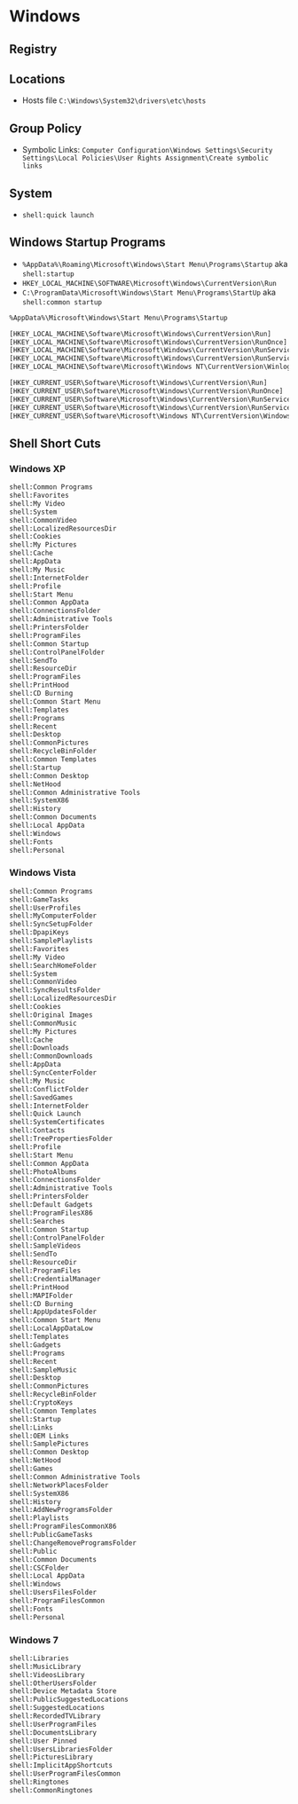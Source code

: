 # Windows

## Registry

## Locations

* Hosts file `C:\Windows\System32\drivers\etc\hosts`

## Group Policy

* Symbolic Links: `Computer Configuration\Windows Settings\Security Settings\Local Policies\User Rights Assignment\Create symbolic links`

## System

* ```shell:quick launch```

## Windows Startup Programs

* `%AppData%\Roaming\Microsoft\Windows\Start Menu\Programs\Startup` aka `shell:startup`
* `HKEY_LOCAL_MACHINE\SOFTWARE\Microsoft\Windows\CurrentVersion\Run`
* `C:\ProgramData\Microsoft\Windows\Start Menu\Programs\StartUp` aka `shell:common startup`

``` txt
%AppData%\Microsoft\Windows\Start Menu\Programs\Startup

[HKEY_LOCAL_MACHINE\Software\Microsoft\Windows\CurrentVersion\Run]
[HKEY_LOCAL_MACHINE\Software\Microsoft\Windows\CurrentVersion\RunOnce]
[HKEY_LOCAL_MACHINE\Software\Microsoft\Windows\CurrentVersion\RunServices]
[HKEY_LOCAL_MACHINE\Software\Microsoft\Windows\CurrentVersion\RunServicesOnce]
[HKEY_LOCAL_MACHINE\Software\Microsoft\Windows NT\CurrentVersion\Winlogon\Userinit]

[HKEY_CURRENT_USER\Software\Microsoft\Windows\CurrentVersion\Run]
[HKEY_CURRENT_USER\Software\Microsoft\Windows\CurrentVersion\RunOnce]
[HKEY_CURRENT_USER\Software\Microsoft\Windows\CurrentVersion\RunServices]
[HKEY_CURRENT_USER\Software\Microsoft\Windows\CurrentVersion\RunServicesOnce]
[HKEY_CURRENT_USER\Software\Microsoft\Windows NT\CurrentVersion\Windows]
```

## Shell Short Cuts

### Windows XP

``` txt
shell:Common Programs
shell:Favorites
shell:My Video
shell:System
shell:CommonVideo
shell:LocalizedResourcesDir
shell:Cookies
shell:My Pictures
shell:Cache
shell:AppData
shell:My Music
shell:InternetFolder
shell:Profile
shell:Start Menu
shell:Common AppData
shell:ConnectionsFolder
shell:Administrative Tools
shell:PrintersFolder
shell:ProgramFiles
shell:Common Startup
shell:ControlPanelFolder
shell:SendTo
shell:ResourceDir
shell:ProgramFiles
shell:PrintHood
shell:CD Burning
shell:Common Start Menu
shell:Templates
shell:Programs
shell:Recent
shell:Desktop
shell:CommonPictures
shell:RecycleBinFolder
shell:Common Templates
shell:Startup
shell:Common Desktop
shell:NetHood
shell:Common Administrative Tools
shell:SystemX86
shell:History
shell:Common Documents
shell:Local AppData
shell:Windows
shell:Fonts
shell:Personal
```

### Windows Vista

``` txt
shell:Common Programs
shell:GameTasks
shell:UserProfiles
shell:MyComputerFolder
shell:SyncSetupFolder
shell:DpapiKeys
shell:SamplePlaylists
shell:Favorites
shell:My Video
shell:SearchHomeFolder
shell:System
shell:CommonVideo
shell:SyncResultsFolder
shell:LocalizedResourcesDir
shell:Cookies
shell:Original Images
shell:CommonMusic
shell:My Pictures
shell:Cache
shell:Downloads
shell:CommonDownloads
shell:AppData
shell:SyncCenterFolder
shell:My Music
shell:ConflictFolder
shell:SavedGames
shell:InternetFolder
shell:Quick Launch
shell:SystemCertificates
shell:Contacts
shell:TreePropertiesFolder
shell:Profile
shell:Start Menu
shell:Common AppData
shell:PhotoAlbums
shell:ConnectionsFolder
shell:Administrative Tools
shell:PrintersFolder
shell:Default Gadgets
shell:ProgramFilesX86
shell:Searches
shell:Common Startup
shell:ControlPanelFolder
shell:SampleVideos
shell:SendTo
shell:ResourceDir
shell:ProgramFiles
shell:CredentialManager
shell:PrintHood
shell:MAPIFolder
shell:CD Burning
shell:AppUpdatesFolder
shell:Common Start Menu
shell:LocalAppDataLow
shell:Templates
shell:Gadgets
shell:Programs
shell:Recent
shell:SampleMusic
shell:Desktop
shell:CommonPictures
shell:RecycleBinFolder
shell:CryptoKeys
shell:Common Templates
shell:Startup
shell:Links
shell:OEM Links
shell:SamplePictures
shell:Common Desktop
shell:NetHood
shell:Games
shell:Common Administrative Tools
shell:NetworkPlacesFolder
shell:SystemX86
shell:History
shell:AddNewProgramsFolder
shell:Playlists
shell:ProgramFilesCommonX86
shell:PublicGameTasks
shell:ChangeRemoveProgramsFolder
shell:Public
shell:Common Documents
shell:CSCFolder
shell:Local AppData
shell:Windows
shell:UsersFilesFolder
shell:ProgramFilesCommon
shell:Fonts
shell:Personal
```

### Windows 7

``` txt
shell:Libraries
shell:MusicLibrary
shell:VideosLibrary
shell:OtherUsersFolder
shell:Device Metadata Store
shell:PublicSuggestedLocations
shell:SuggestedLocations
shell:RecordedTVLibrary
shell:UserProgramFiles
shell:DocumentsLibrary
shell:User Pinned
shell:UsersLibrariesFolder
shell:PicturesLibrary
shell:ImplicitAppShortcuts
shell:UserProgramFilesCommon
shell:Ringtones
shell:CommonRingtones
```
